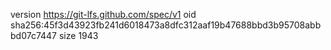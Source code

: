 version https://git-lfs.github.com/spec/v1
oid sha256:45f3d43923fb241d6018473a8dfc312aaf19b47688bbd3b95708abbbd07c7447
size 1943
